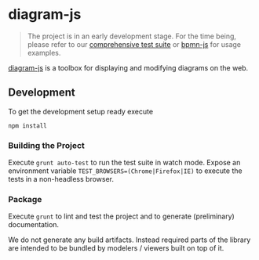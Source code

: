 # diagram-js

> The project is in an early development stage.
> For the time being, please refer to our [comprehensive test suite](https://github.com/bpmn-io/diagram-js/tree/master/test/spec) or [bpmn-js](https://github.com/bpmn-io/bpmn-js) for usage examples.

[diagram-js](https://github.com/bpmn-io/diagram-js) is a toolbox for displaying and modifying diagrams on the web.


## Development

To get the development setup ready execute

```
npm install
```


### Building the Project

Execute `grunt auto-test` to run the test suite in watch mode.
Expose an environment variable `TEST_BROWSERS=(Chrome|Firefox|IE)` to execute the tests in a non-headless browser.


### Package

Execute `grunt` to lint and test the project and to generate (preliminary) documentation.

We do not generate any build artifacts. Instead required parts of the library are intended to be bundled by modelers / viewers built on top of it.